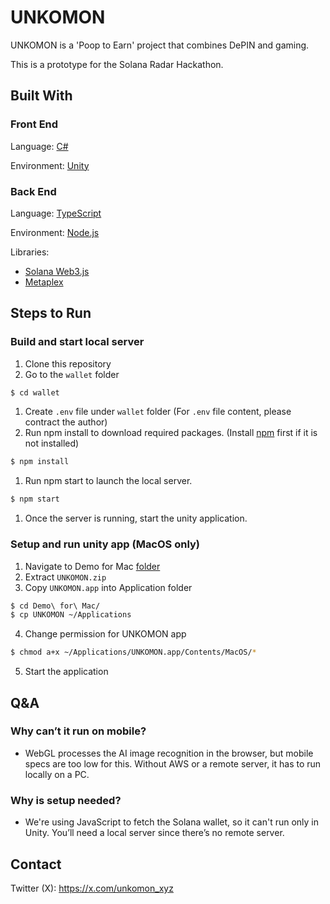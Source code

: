 # UNKOMON
UNKOMON is a 'Poop to Earn' project that combines DePIN and gaming. 

This is a prototype for the Solana Radar Hackathon.

## Built With
### Front End
Language: [C#](https://learn.microsoft.com/en-us/dotnet/csharp/)

Environment: [Unity](https://unity.com/)

### Back End
Language: [TypeScript](https://www.typescriptlang.org/)

Environment: [Node.js](https://nodejs.org/en)

Libraries:
- [Solana Web3.js](https://github.com/solana-labs/solana-web3.js)
- [Metaplex](https://github.com/metaplex-foundation/metaplex)

## Steps to Run

### Build and start local server
1. Clone this repository
1. Go to the `wallet` folder
```sh
$ cd wallet
```
1. Create `.env` file under `wallet` folder (For `.env` file content, please contract the author)
1. Run npm install to download required packages. (Install [npm](https://docs.npmjs.com/downloading-and-installing-node-js-and-npm) first if it is not installed)
```sh
$ npm install
```
1. Run npm start to launch the local server.
```sh
$ npm start
```
1. Once the server is running, start the unity application.

### Setup and run unity app (MacOS only)
1. Navigate to Demo for Mac [folder](https://github.com/BINARYMONSTERS/UNKOMON/tree/main/Demo%20for%20Mac)
2. Extract `UNKOMON.zip`
3. Copy `UNKOMON.app` into Application folder
```sh
$ cd Demo\ for\ Mac/
$ cp UNKOMON ~/Applications
```
4. Change permission for UNKOMON app
```sh
$ chmod a+x ~/Applications/UNKOMON.app/Contents/MacOS/*
```
5. Start the application

## Q&A
### Why can’t it run on mobile?
- WebGL processes the AI image recognition in the browser, but mobile specs are too low for this. Without AWS or a remote server, it has to run locally on a PC.
### Why is setup needed?
- We're using JavaScript to fetch the Solana wallet, so it can't run only in Unity. You’ll need a local server since there’s no remote server.

## Contact
Twitter (X): https://x.com/unkomon_xyz
